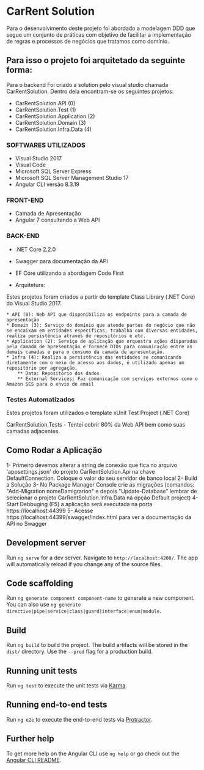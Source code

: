 # CarRent Solution

Para o desenvolvimento deste projeto foi abordado a modelagem DDD que segue um conjunto de práticas com
objetivo de facilitar a implementação de regras e processos de negócios que tratamos como domínio.

## Para isso o projeto foi arquitetado da seguinte forma:

Para o backend Foi criado a solution pelo visual studio chamada CarRentSolution. Dentro dela encontram-se os seguintes projetos:

- CarRentSolution.API (0)
- CarRentSolution.Test (1)
- CarRentSolution.Application (2)
- CarRentSolution.Domain (3)
- CarRentSolution.Infra.Data (4)

### SOFTWARES UTILIZADOS

- Visual Studio 2017
- Visual Code
- Microsoft SQL Server Express
- Microsoft SQL Server Management Studio 17
- Angular CLI versão 8.3.19

### FRONT-END

- Camada de Apresentação
- Angular 7 consultando a Web API

### BACK-END

- .NET Core 2.2.0
- Swagger para documentação da API
- EF Core utilizando a abordagem Code First

- Arquitetura:

Estes projetos foram criados a partir do template Class Library (.NET Core) do Visual Studio 2017.
	
	* API (0): Web API que disponibiliza os endpoints para a camada de apresentação
	* Domain (3): Serviço do domínio que atende partes do negócio que não se encaixam em entidades específicas, trabalha com diversas entidades, realiza persistência através de repositórios e etc.
	* Application (2): Serviço de aplicação que orquestra ações disparadas pela camada de apresentação e fornece DTOs para comunicação entre as demais camadas e para o consumo da camada de apresentação.
	* Infra (4): Realiza a persistência das entidades se comunicando diretamente com o meio de acesso aos dados, é utilizado apenas um repositório por agregação.
		** Data: Repositório dos dados
		** External Services: Faz comunicação com serviços externos como o Amazon SES para o envio de email
	
### Testes Automatizados

Estes projetos foram utilizados o template xUnit Test Project (.NET Core)

CarRentSolution.Tests - Tentei cobrir 80% da Web API bem como suas camadas adjacentes.

## Como Rodar a Aplicação

1- Primeiro devemos alterar a string de conexão que fica no arquivo 'appsettings.json' do projeto CarRentSolution.Api na chave DefaultConnection.
Coloque o valor do seu servidor de banco local
2- Build a Solução
3- No Package Manager Console crie as migrações (comandos: "Add-Migration nomeDamigrarion" e depois "Update-Database" lembrar de selecionar o projeto CarRentSolution.Infra.Data na opção Default project)
4- Start Debbuging (F5) a aplicação será executada na porta https://localhost:44399
5- Acesse https://localhost:44399/swagger/index.html para ver a documentação da API no Swagger


## Development server

Run `ng serve` for a dev server. Navigate to `http://localhost:4200/`. The app will automatically reload if you change any of the source files.

## Code scaffolding

Run `ng generate component component-name` to generate a new component. You can also use `ng generate directive|pipe|service|class|guard|interface|enum|module`.

## Build

Run `ng build` to build the project. The build artifacts will be stored in the `dist/` directory. Use the `--prod` flag for a production build.

## Running unit tests

Run `ng test` to execute the unit tests via [Karma](https://karma-runner.github.io).

## Running end-to-end tests

Run `ng e2e` to execute the end-to-end tests via [Protractor](http://www.protractortest.org/).

## Further help

To get more help on the Angular CLI use `ng help` or go check out the [Angular CLI README](https://github.com/angular/angular-cli/blob/master/README.md).
